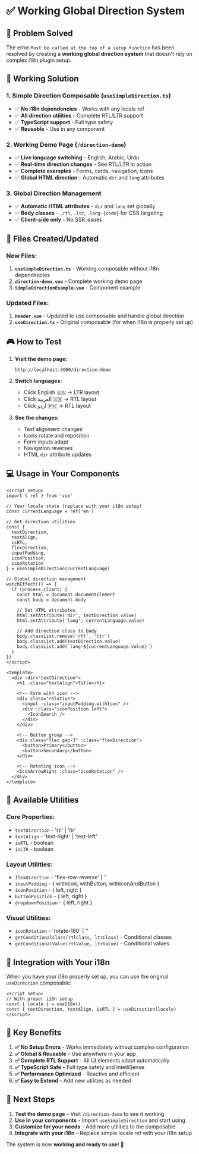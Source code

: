 # ✅ Working Global Direction System

## 🎯 **Problem Solved**

The error `Must be called at the top of a setup function` has been resolved by creating a **working global direction system** that doesn't rely on complex i18n plugin setup.

## 🚀 **Working Solution**

### **1. Simple Direction Composable** (`useSimpleDirection.ts`)
- ✅ **No i18n dependencies** - Works with any locale ref
- ✅ **All direction utilities** - Complete RTL/LTR support
- ✅ **TypeScript support** - Full type safety
- ✅ **Reusable** - Use in any component

### **2. Working Demo Page** (`/direction-demo`)
- ✅ **Live language switching** - English, Arabic, Urdu
- ✅ **Real-time direction changes** - See RTL/LTR in action
- ✅ **Complete examples** - Forms, cards, navigation, icons
- ✅ **Global HTML direction** - Automatic `dir` and `lang` attributes

### **3. Global Direction Management**
- ✅ **Automatic HTML attributes** - `dir` and `lang` set globally
- ✅ **Body classes** - `.rtl`, `.ltr`, `.lang-{code}` for CSS targeting
- ✅ **Client-side only** - No SSR issues

## 📁 **Files Created/Updated**

### **New Files:**
1. **`useSimpleDirection.ts`** - Working composable without i18n dependencies
2. **`direction-demo.vue`** - Complete working demo page
3. **`SimpleDirectionExample.vue`** - Component example

### **Updated Files:**
1. **`Header.vue`** - Updated to use composable and handle global direction
2. **`useDirection.ts`** - Original composable (for when i18n is properly set up)

## 🎮 **How to Test**

1. **Visit the demo page:**
   ```
   http://localhost:3000/direction-demo
   ```

2. **Switch languages:**
   - Click English 🇺🇸 → LTR layout
   - Click العربية 🇸🇦 → RTL layout  
   - Click اردو 🇵🇰 → RTL layout

3. **See the changes:**
   - Text alignment changes
   - Icons rotate and reposition
   - Form inputs adapt
   - Navigation reverses
   - HTML `dir` attribute updates

## 💻 **Usage in Your Components**

```vue
<script setup>
import { ref } from 'vue'

// Your locale state (replace with your i18n setup)
const currentLanguage = ref('en')

// Get direction utilities
const {
  textDirection,
  textAlign,
  isRTL,
  flexDirection,
  inputPadding,
  iconPosition,
  iconRotation
} = useSimpleDirection(currentLanguage)

// Global direction management
watchEffect(() => {
  if (process.client) {
    const html = document.documentElement
    const body = document.body
    
    // Set HTML attributes
    html.setAttribute('dir', textDirection.value)
    html.setAttribute('lang', currentLanguage.value)
    
    // Add direction class to body
    body.classList.remove('rtl', 'ltr')
    body.classList.add(textDirection.value)
    body.classList.add(`lang-${currentLanguage.value}`)
  }
})
</script>

<template>
  <div :dir="textDirection">
    <h1 :class="textAlign">Title</h1>
    
    <!-- Form with icon -->
    <div class="relative">
      <input :class="inputPadding.withIcon" />
      <div :class="iconPosition.left">
        <IconSearch />
      </div>
    </div>
    
    <!-- Button group -->
    <div class="flex gap-3" :class="flexDirection">
      <button>Primary</button>
      <button>Secondary</button>
    </div>
    
    <!-- Rotating icon -->
    <IconArrowRight :class="iconRotation" />
  </div>
</template>
```

## 🎨 **Available Utilities**

### **Core Properties:**
- `textDirection` - 'rtl' | 'ltr'
- `textAlign` - 'text-right' | 'text-left'
- `isRTL` - boolean
- `isLTR` - boolean

### **Layout Utilities:**
- `flexDirection` - 'flex-row-reverse' | ''
- `inputPadding` - { withIcon, withButton, withIconAndButton }
- `iconPosition` - { left, right }
- `buttonPosition` - { left, right }
- `dropdownPosition` - { left, right }

### **Visual Utilities:**
- `iconRotation` - 'rotate-180' | ''
- `getConditionalClass(rtlClass, ltrClass)` - Conditional classes
- `getConditionalValue(rtlValue, ltrValue)` - Conditional values

## 🔧 **Integration with Your i18n**

When you have your i18n properly set up, you can use the original `useDirection` composable:

```vue
<script setup>
// With proper i18n setup
const { locale } = useI18n()
const { textDirection, textAlign, isRTL } = useDirection(locale)
</script>
```

## 🎯 **Key Benefits**

1. **✅ No Setup Errors** - Works immediately without complex configuration
2. **✅ Global & Reusable** - Use anywhere in your app
3. **✅ Complete RTL Support** - All UI elements adapt automatically
4. **✅ TypeScript Safe** - Full type safety and IntelliSense
5. **✅ Performance Optimized** - Reactive and efficient
6. **✅ Easy to Extend** - Add new utilities as needed

## 🚀 **Next Steps**

1. **Test the demo page** - Visit `/direction-demo` to see it working
2. **Use in your components** - Import `useSimpleDirection` and start using
3. **Customize for your needs** - Add more utilities to the composable
4. **Integrate with your i18n** - Replace simple locale ref with your i18n setup

The system is now **working and ready to use**! 🎉
